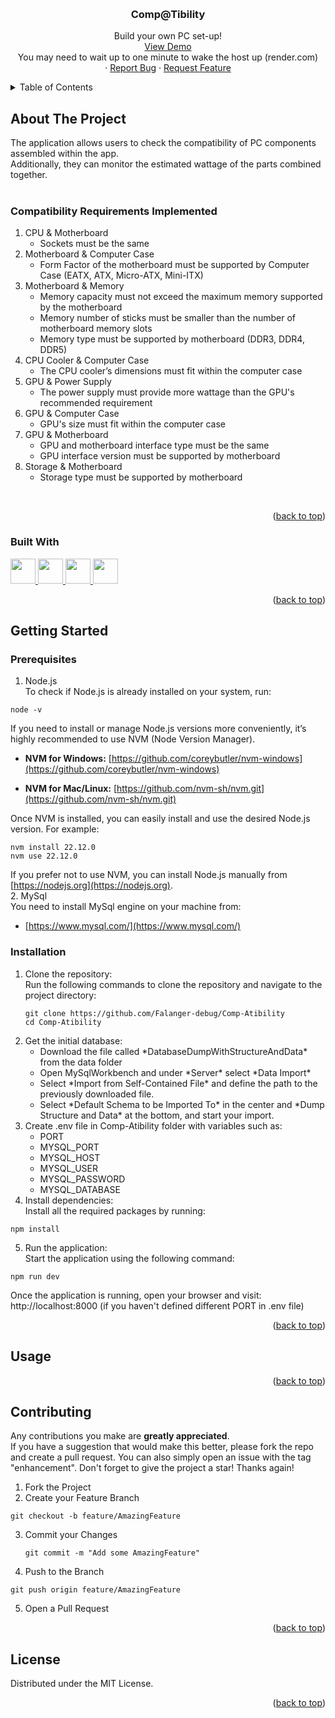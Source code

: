 <a id="readme-top"></a>

<br />
<div align="center">
  <h3 align="center">Comp@Tibility</h3>
  <p align="center">
    Build your own PC set-up!
    <br />
    <a href="https://comp-atibility-1.onrender.com/">View Demo</a>
    <br />
    You may need to wait up to one minute to wake the host up (render.com)
    <br />
    &middot;
    <a href="https://github.com/Falanger-debug/Comp-Atibility/issues/new?labels=bug&template=bug-report🐞.md">Report Bug</a>
    &middot;
    <a href="https://github.com/Falanger-debug/Comp-Atibility/issues/new?labels=enhancement&template=feature-request-🚀.md">Request Feature</a>
  </p>
</div>

<!-- TABLE OF CONTENTS -->
<details>
  <summary>Table of Contents</summary>
  <ol>
    <li>
      <a href="#about-the-project">About The Project</a>
      <ul>
        <li><a href="#built-with">Built With</a></li>
      </ul>
    </li>
    <li>
      <a href="#getting-started">Getting Started</a>
      <ul>
        <li><a href="#prerequisites">Prerequisites</a></li>
        <li><a href="#installation">Installation</a></li>
      </ul>
    </li>
    <li><a href="#usage">Usage</a></li>
    <li><a href="#contributing">Contributing</a></li>
    <li><a href="#license">License</a></li>
    <li><a href="#contact">Contact</a></li>
  </ol>
</details>

<!-- ABOUT THE PROJECT -->
## About The Project
The application allows users to check the compatibility of PC components assembled within the app.
<br />
Additionally, they can monitor the estimated wattage of the parts combined together.
<br />
<br />
### Compatibility Requirements Implemented
<ol>
  <li>
    CPU & Motherboard
    <ul>
      <li>Sockets must be the same</li>
    </ul>
  </li>
  <li>
    Motherboard & Computer Case
    <ul>
      <li>Form Factor of the motherboard must be supported by Computer Case (EATX, ATX, Micro-ATX, Mini-ITX)</li>
    </ul>
  </li>
  <li>
    Motherboard & Memory
    <ul>
      <li>Memory capacity must not exceed the maximum memory supported by the motherboard</li>
      <li>Memory number of sticks must be smaller than the number of motherboard memory slots</li>
      <li>Memory type must be supported by motherboard (DDR3, DDR4, DDR5)</li>
    </ul>
  </li>
  <li>
    CPU Cooler & Computer Case
    <ul>
      <li>The CPU cooler’s dimensions must fit within the computer case</li>
    </ul>
  </li>
  <li>
    GPU & Power Supply
    <ul>
      <li>The power supply must provide more wattage than the GPU's recommended requirement</li>
    </ul>
  </li>
  <li>
    GPU & Computer Case
    <ul>
      <li>GPU's size must fit within the computer case</li>
    </ul>
  </li>
  <li>
    GPU & Motherboard
    <ul>
      <li>GPU and motherboard interface type must be the same</li>
      <li>GPU interface version must be supported by motherboard</li>
    </ul>
  </li>
  <li>
    Storage & Motherboard
    <ul>
      <li>Storage type must be supported by motherboard</li>
    </ul>
  </li>
</ol>
<br />
<p align="right">(<a href="#readme-top">back to top</a>)</p>

### Built With
<a href="https://nodejs.org/en" alt="node.js website">
  <img src="https://static-00.iconduck.com/assets.00/node-js-icon-1817x2048-g8tzf91e.png" height="40"/>
</a>
<a href="https://getbootstrap.com/" alt="bootstrap website">
  <img src="https://upload.wikimedia.org/wikipedia/commons/thumb/b/b2/Bootstrap_logo.svg/2560px-Bootstrap_logo.svg.png" height="40"/>
</a>
<a href="http://mysql.com/" alt="mysql website">
  <img src="https://www.pngfind.com/pngs/m/74-744138_mysql-logo-png-mysql-transparent-png.png" height="40"/>
</a>
<a href="https://ejs.co/" alt="ejs website">
  <img src="https://img.icons8.com/color/512/ejs.png" height="40"/>
</a>
<p align="right">(<a href="#readme-top">back to top</a>)</p>

## Getting Started
### Prerequisites
1. Node.js    
  To check if Node.js is already installed on your system, run:
  ```
  node -v  
  ```
  If you need to install or manage Node.js versions more conveniently, it’s highly recommended to use NVM (Node Version Manager).
  - **NVM for Windows:**
  [https://github.com/coreybutler/nvm-windows](https://github.com/coreybutler/nvm-windows)
  
  - **NVM for Mac/Linux:**
  [https://github.com/nvm-sh/nvm.git](https://github.com/nvm-sh/nvm.git)

  Once NVM is installed, you can easily install and use the desired Node.js version. For example:
  ```
  nvm install 22.12.0
  nvm use 22.12.0
  ```
  If you prefer not to use NVM, you can install Node.js manually from [https://nodejs.org](https://nodejs.org).
  <br />
2. MySql  
  You need to install MySql engine on your machine from:
  - [https://www.mysql.com/](https://www.mysql.com/)
### Installation
1. Clone the repository:  
   Run the following commands to clone the repository and navigate to the project directory:
   ```
   git clone https://github.com/Falanger-debug/Comp-Atibility
   cd Comp-Atibility
   ```
2. Get the initial database:
   <ul>
     <li>Download the file called *DatabaseDumpWithStructureAndData* from the data folder</li>
     <li>Open MySqlWorkbench and under *Server* select *Data Import*</li>
     <li>Select *Import from Self-Contained File* and define the path to the previously downloaded file.</li>
     <li>Select *Default Schema to be Imported To* in the center and *Dump Structure and Data* at the bottom, and start your import.</li>
   </ul>
3. Create .env file in Comp-Atibility folder with variables such as:
   <ul>
     <li>PORT</li>
     <li>MYSQL_PORT</li>
     <li>MYSQL_HOST</li>
     <li>MYSQL_USER</li>
     <li>MYSQL_PASSWORD</li>
     <li>MYSQL_DATABASE</li>
   </ul>
4. Install dependencies:  
Install all the required packages by running:
  ```
  npm install
  ```
5. Run the application:  
  Start the application using the following command:
  ```
  npm run dev
  ```
  Once the application is running, open your browser and visit:  
  http://localhost:8000 (if you haven't defined different PORT in .env file)
<p align="right">(<a href="#readme-top">back to top</a>)</p>

## Usage

<p align="right">(<a href="#readme-top">back to top</a>)</p>

## Contributing
Any contributions you make are **greatly appreciated**. 
<br />
If you have a suggestion that would make this better, please fork the repo and create a pull request. You can also simply open an issue with the tag "enhancement".
Don't forget to give the project a star! Thanks again!  
1. Fork the Project
2. Create your Feature Branch
  ```
  git checkout -b feature/AmazingFeature
  ```
3. Commit your Changes
   ```
   git commit -m "Add some AmazingFeature"
   ```
4. Push to the Branch
  ```
  git push origin feature/AmazingFeature
  ```
5. Open a Pull Request
<p align="right">(<a href="#readme-top">back to top</a>)</p>

## License
Distributed under the MIT License.
<p align="right">(<a href="#readme-top">back to top</a>)</p>
